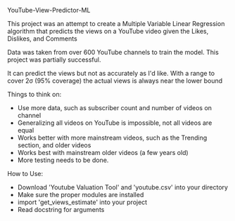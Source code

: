 YouTube-View-Predictor-ML

This project was an attempt to create a Multiple Variable Linear Regression algorithm
that predicts the views on a YouTube video given the Likes, Dislikes, and Comments

Data was taken from over 600 YouTube channels to train the model.
This project was partially successful.

It can predict the views but not as accurately as I'd like.
With a range to cover 2σ (95% coverage) the actual views is always near the lower bound

Things to think on:
- Use more data, such as subscriber count and number of videos on channel
- Generalizing all videos on YouTube is impossible, not all videos are equal
- Works better with more mainstream videos, such as the Trending section, and older videos
- Works best with mainstream older videos (a few years old)
- More testing needs to be done.

How to Use:
- Download 'Youtube Valuation Tool' and 'youtube.csv' into your directory
- Make sure the proper modules are installed
- import 'get_views_estimate' into your project
- Read docstring for arguments
